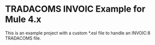 # TRADACOMS INVOIC Example for Mule 4.x 

This is an example project with a custom *.esl file to handle an INVOIC:8 TRADACOMS file.
 
